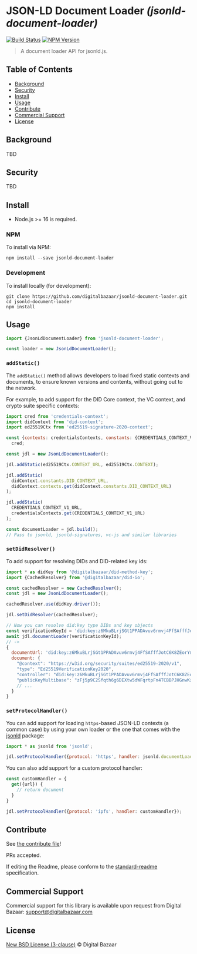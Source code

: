 # JSON-LD Document Loader _(jsonld-document-loader)_

[![Build Status](https://img.shields.io/github/workflow/status/digitalbazaar/jsonld-document-loader/Node.js%20CI)](https://github.com/digitalbazaar/jsonld-document-loader/actions?query=workflow%3A%22Node.js+CI%22)
[![NPM Version](https://img.shields.io/npm/v/jsonld-document-loader.svg)](https://npm.im/jsonld-document-loader)

> A document loader API for jsonld.js.

## Table of Contents

- [Background](#background)
- [Security](#security)
- [Install](#install)
- [Usage](#usage)
- [Contribute](#contribute)
- [Commercial Support](#commercial-support)
- [License](#license)

## Background

TBD

## Security

TBD

## Install

- Node.js >= 16 is required.

### NPM

To install via NPM:

```
npm install --save jsonld-document-loader
```

### Development

To install locally (for development):

```
git clone https://github.com/digitalbazaar/jsonld-document-loader.git
cd jsonld-document-loader
npm install
```

## Usage

```js
import {JsonLdDocumentLoader} from 'jsonld-document-loader';

const loader = new JsonLdDocumentLoader();
```

### `addStatic()`

The `addStatic()` method allows developers to load fixed static contexts and
documents, to ensure known versions and contents, without going out to the
network.

For example, to add support for the DID Core context, the VC context, and crypto
suite specific contexts:

```js
import cred from 'credentials-context';
import didContext from 'did-context';
import ed25519Ctx from 'ed25519-signature-2020-context';

const {contexts: credentialsContexts, constants: {CREDENTIALS_CONTEXT_V1_URL}} =
  cred;

const jdl = new JsonLdDocumentLoader();

jdl.addStatic(ed25519Ctx.CONTEXT_URL, ed25519Ctx.CONTEXT);

jdl.addStatic(
  didContext.constants.DID_CONTEXT_URL,
  didContext.contexts.get(didContext.constants.DID_CONTEXT_URL)
);

jdl.addStatic(
  CREDENTIALS_CONTEXT_V1_URL,
  credentialsContexts.get(CREDENTIALS_CONTEXT_V1_URL)
);

const documentLoader = jdl.build();
// Pass to jsonld, jsonld-signatures, vc-js and similar libraries
```

### `setDidResolver()`

To add support for resolving DIDs and DID-related key ids:

```js
import * as didKey from '@digitalbazaar/did-method-key';
import {CachedResolver} from '@digitalbazaar/did-io';

const cachedResolver = new CachedResolver();
const jdl = new JsonLdDocumentLoader();

cachedResolver.use(didKey.driver());

jdl.setDidResolver(cachedResolver);

// Now you can resolve did:key type DIDs and key objects
const verificationKeyId = 'did:key:z6MkuBLrjSGt1PPADAvuv6rmvj4FfSAfffJotC6K8ZEorYmv#z6MkuBLrjSGt1PPADAvuv6rmvj4FfSAfffJotC6K8ZEorYmv';
await jdl.documentLoader(verificationKeyId);
// ->
{
  documentUrl: 'did:key:z6MkuBLrjSGt1PPADAvuv6rmvj4FfSAfffJotC6K8ZEorYmv#z6MkuBLrjSGt1PPADAvuv6rmvj4FfSAfffJotC6K8ZEorYmv',
  document: {
    "@context": "https://w3id.org/security/suites/ed25519-2020/v1",
    "type": "Ed25519VerificationKey2020",
    "controller": "did:key:z6MkuBLrjSGt1PPADAvuv6rmvj4FfSAfffJotC6K8ZEorYmv",
    "publicKeyMultibase": "zFj5p9C2Sfqth6g6DEXtw5dWFqrtpFn4TCBBPJHGnwKzY",
    // ...
  }
}
```

### `setProtocolHandler()`

You can add support for loading `https`-based JSON-LD contexts (a common
case) by using your own loader or the one that comes with the
[jsonld](https://www.npmjs.com/package/jsonld) package:

```js
import * as jsonld from 'jsonld';

jdl.setProtocolHandler({protocol: 'https', handler: jsonld.documentLoader});
```

You can also add support for a custom protocol handler:

```js
const customHandler = {
  get({url}) {
    // return document
  }
}

jdl.setProtocolHandler({protocol: 'ipfs', handler: customHandler});
```

## Contribute

See [the contribute file](https://github.com/digitalbazaar/bedrock/blob/master/CONTRIBUTING.md)!

PRs accepted.

If editing the Readme, please conform to the
[standard-readme](https://github.com/RichardLitt/standard-readme) specification.

## Commercial Support

Commercial support for this library is available upon request from
Digital Bazaar: support@digitalbazaar.com

## License

[New BSD License (3-clause)](LICENSE) © Digital Bazaar
